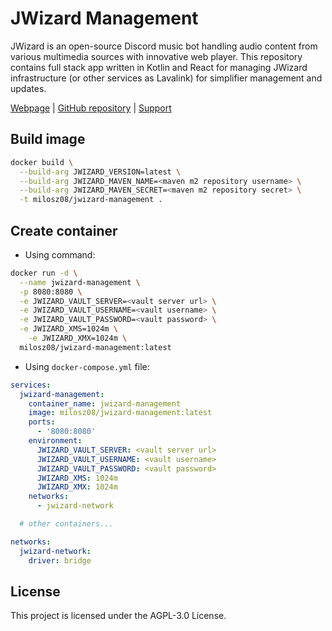 # JWizard Management

JWizard is an open-source Discord music bot handling audio content from various multimedia sources
with innovative web player. This repository contains full stack app written in Kotlin and React for
managing JWizard infrastructure (or other services as Lavalink) for simplifier management and
updates.

[Webpage](https://jwizard.pl)
| [GitHub repository](https://github.com/jwizard-bot/jwizard-management)
| [Support](https://github.com/sponsors/jwizard-bot)

## Build image

```bash
docker build \
  --build-arg JWIZARD_VERSION=latest \
  --build-arg JWIZARD_MAVEN_NAME=<maven m2 repository username> \
  --build-arg JWIZARD_MAVEN_SECRET=<maven m2 repository secret> \
  -t milosz08/jwizard-management .
```

## Create container

* Using command:

```bash
docker run -d \
  --name jwizard-management \
  -p 8080:8080 \
  -e JWIZARD_VAULT_SERVER=<vault server url> \
  -e JWIZARD_VAULT_USERNAME=<vault username> \
  -e JWIZARD_VAULT_PASSWORD=<vault password> \
  -e JWIZARD_XMS=1024m \
	-e JWIZARD_XMX=1024m \
  milosz08/jwizard-management:latest
```

* Using `docker-compose.yml` file:

```yaml
services:
  jwizard-management:
    container_name: jwizard-management
    image: milosz08/jwizard-management:latest
    ports:
      - '8080:8080'
    environment:
      JWIZARD_VAULT_SERVER: <vault server url>
      JWIZARD_VAULT_USERNAME: <vault username>
      JWIZARD_VAULT_PASSWORD: <vault password>
      JWIZARD_XMS: 1024m
      JWIZARD_XMX: 1024m
    networks:
      - jwizard-network

  # other containers...

networks:
  jwizard-network:
    driver: bridge
```

## License

This project is licensed under the AGPL-3.0 License.
